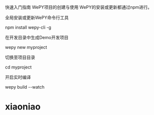 快速入门指南
WePY项目的创建与使用
WePY的安装或更新都通过npm进行。

全局安装或更新WePY命令行工具

npm install wepy-cli -g


在开发目录中生成Demo开发项目

wepy new myproject


切换至项目目录

cd myproject


开启实时编译

wepy build --watch
# xiaoniao
